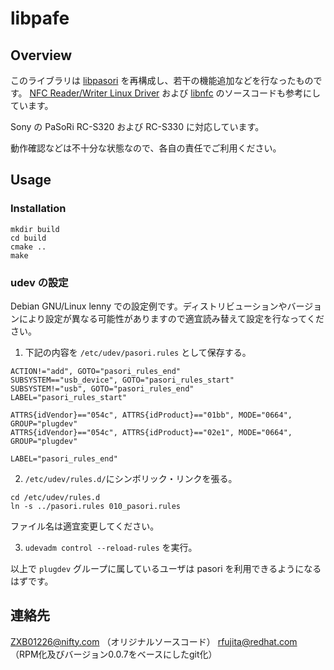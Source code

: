 # libpafe

## Overview

このライブラリは [libpasori](http://libpasori.sourceforge.jp/) を再構成し、若干の機能追加などを行なったものです。
[NFC Reader/Writer Linux Driver](http://core.dumped.cc/devel/nfc/index.ja.html) および [libnfc](http://www.libnfc.org/) のソースコードも参考にしています。

Sony の PaSoRi RC-S320 および RC-S330 に対応しています。

動作確認などは不十分な状態なので、各自の責任でご利用ください。

## Usage

### Installation

```
mkdir build
cd build
cmake ..
make
```

### udev の設定

Debian GNU/Linux lenny での設定例です。ディストリビューションやバージョンにより設定が異なる可能性がありますので適宜読み替えて設定を行なってください。

1. 下記の内容を `/etc/udev/pasori.rules` として保存する。

```
ACTION!="add", GOTO="pasori_rules_end"
SUBSYSTEM=="usb_device", GOTO="pasori_rules_start"
SUBSYSTEM!="usb", GOTO="pasori_rules_end"
LABEL="pasori_rules_start"

ATTRS{idVendor}=="054c", ATTRS{idProduct}=="01bb", MODE="0664", GROUP="plugdev"
ATTRS{idVendor}=="054c", ATTRS{idProduct}=="02e1", MODE="0664", GROUP="plugdev"

LABEL="pasori_rules_end"
```

2. `/etc/udev/rules.d/`にシンボリック・リンクを張る。

```
cd /etc/udev/rules.d
ln -s ../pasori.rules 010_pasori.rules
```

ファイル名は適宜変更してください。

3. `udevadm control --reload-rules` を実行。

以上で `plugdev` グループに属しているユーザは pasori を利用できるようになるはずです。

## 連絡先

ZXB01226@nifty.com （オリジナルソースコード）
rfujita@redhat.com （RPM化及びバージョン0.0.7をベースにしたgit化）
